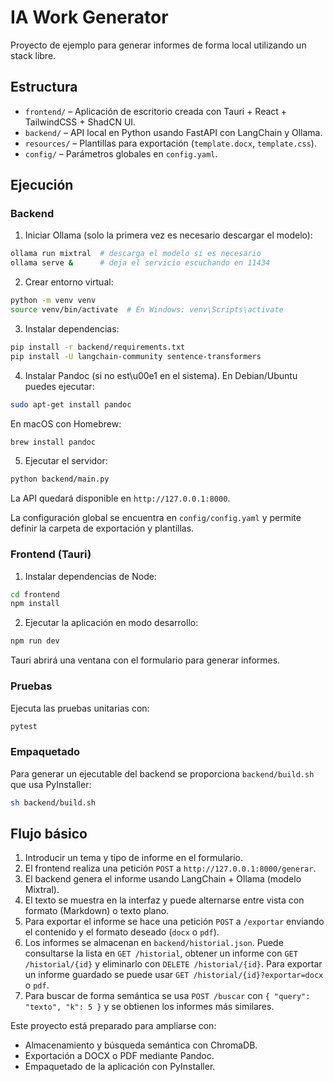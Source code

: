 # IA Work Generator

Proyecto de ejemplo para generar informes de forma local utilizando un stack libre.

## Estructura

- `frontend/` – Aplicación de escritorio creada con Tauri + React + TailwindCSS + ShadCN UI.
- `backend/` – API local en Python usando FastAPI con LangChain y Ollama.
- `resources/` – Plantillas para exportación (`template.docx`, `template.css`).
- `config/` – Parámetros globales en `config.yaml`.

## Ejecución

### Backend

1. Iniciar Ollama (solo la primera vez es necesario descargar el modelo):

```bash
ollama run mixtral  # descarga el modelo si es necesario
ollama serve &      # deja el servicio escuchando en 11434
```

2. Crear entorno virtual:

```bash
python -m venv venv
source venv/bin/activate  # En Windows: venv\Scripts\activate
```

3. Instalar dependencias:

```bash
pip install -r backend/requirements.txt
pip install -U langchain-community sentence-transformers
```

4. Instalar Pandoc (si no est\u00e1 en el sistema). En Debian/Ubuntu puedes ejecutar:

```bash
sudo apt-get install pandoc
```
En macOS con Homebrew:

```bash
brew install pandoc
```

5. Ejecutar el servidor:

```bash
python backend/main.py
```

La API quedará disponible en `http://127.0.0.1:8000`.

La configuración global se encuentra en `config/config.yaml` y permite definir
la carpeta de exportación y plantillas.

### Frontend (Tauri)

1. Instalar dependencias de Node:

```bash
cd frontend
npm install
```

2. Ejecutar la aplicación en modo desarrollo:

```bash
npm run dev
```

Tauri abrirá una ventana con el formulario para generar informes.

### Pruebas

Ejecuta las pruebas unitarias con:

```bash
pytest
```

### Empaquetado

Para generar un ejecutable del backend se proporciona `backend/build.sh` que usa
PyInstaller:

```bash
sh backend/build.sh
```

## Flujo básico

1. Introducir un tema y tipo de informe en el formulario.
2. El frontend realiza una petición `POST` a `http://127.0.0.1:8000/generar`.
3. El backend genera el informe usando LangChain + Ollama (modelo Mixtral).
4. El texto se muestra en la interfaz y puede alternarse entre vista con formato (Markdown) o texto plano.
5. Para exportar el informe se hace una petición `POST` a `/exportar` enviando el
   contenido y el formato deseado (`docx` o `pdf`).
6. Los informes se almacenan en `backend/historial.json`. Puede consultarse la
   lista en `GET /historial`, obtener un informe con `GET /historial/{id}` y
   eliminarlo con `DELETE /historial/{id}`. Para exportar un informe guardado se
   puede usar `GET /historial/{id}?exportar=docx` o `pdf`.
7. Para buscar de forma semántica se usa `POST /buscar` con `{ "query": "texto", "k": 5 }` y se obtienen los informes más similares.

Este proyecto está preparado para ampliarse con:

- Almacenamiento y búsqueda semántica con ChromaDB.
- Exportación a DOCX o PDF mediante Pandoc.
- Empaquetado de la aplicación con PyInstaller.
